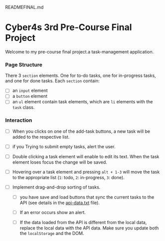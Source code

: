 READMEFINAL.md
# Cyber4s 3rd Pre-Course Final Project

Welcome to my pre-course final project.a task-management application.

### Page Structure

There 3 `section` elements. One for to-do tasks, one for in-progress tasks, and one for done tasks.
Each `section` contain:

- [ ] an `input` element 
- [ ] a `button` element
- [ ] an `ul` element contain task elements, which are `li` elements with the `task` class. 
### Interaction

- [ ] When you clicks on one of the add-task buttons, a new task will be added to the respective list. 
- [ ] if you Trying to submit empty tasks, alert the user.
- [ ] Double clicking a task element will enable to edit its text. When the task element loses focus the change will be saved.
- [ ] Hovering over a task element and pressing `alt + 1-3` will move the task to the appropriate list (`1`: todo, `2`: in-progress, `3`: done).
- [ ] Implement drag-and-drop sorting of tasks.

  - [ ] you have save and load buttons that sync the current tasks to the API (see details in the [api-data.txt](#api-integration) file).
  - [ ] If an error occurs show an alert.
  - [ ] If the data loaded from the API is different from the local data, replace the local data with the API data. Make sure you update both the `localStorage` and the DOM.



